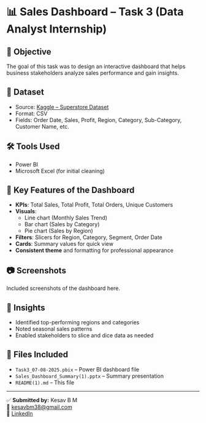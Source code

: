 
# 📊 Sales Dashboard – Task 3 (Data Analyst Internship)

## 📝 Objective
The goal of this task was to design an interactive dashboard that helps business stakeholders analyze sales performance and gain insights.

## 📁 Dataset
- Source: [Kaggle – Superstore Dataset](https://www.kaggle.com/datasets/vivek468/superstore-dataset-final)
- Format: CSV
- Fields: Order Date, Sales, Profit, Region, Category, Sub-Category, Customer Name, etc.

## 🛠 Tools Used
- Power BI
- Microsoft Excel (for initial cleaning)

## 📌 Key Features of the Dashboard
- **KPIs**: Total Sales, Total Profit, Total Orders, Unique Customers
- **Visuals**:
  - Line chart (Monthly Sales Trend)
  - Bar chart (Sales by Category)
  - Pie chart (Sales by Region)
- **Filters**: Slicers for Region, Category, Segment, Order Date
- **Cards**: Summary values for quick view
- **Consistent theme** and formatting for professional appearance

## 📷 Screenshots
Included screenshots of the dashboard here.

## 🚀 Insights
- Identified top-performing regions and categories
- Noted seasonal sales patterns
- Enabled stakeholders to slice and dice data as needed

## 📂 Files Included
- `Task3_07-08-2025.pbix` – Power BI dashboard file
- `Sales_Dashboard_Summary(1).pptx` – Summary presentation
- `README(1).md` – This file

---

✅ **Submitted by:** Kesav B M  
📧 kesavbm38@gmail.com  
🔗 [LinkedIn](https://www.linkedin.com/in/kesav-b-m-717623187)
